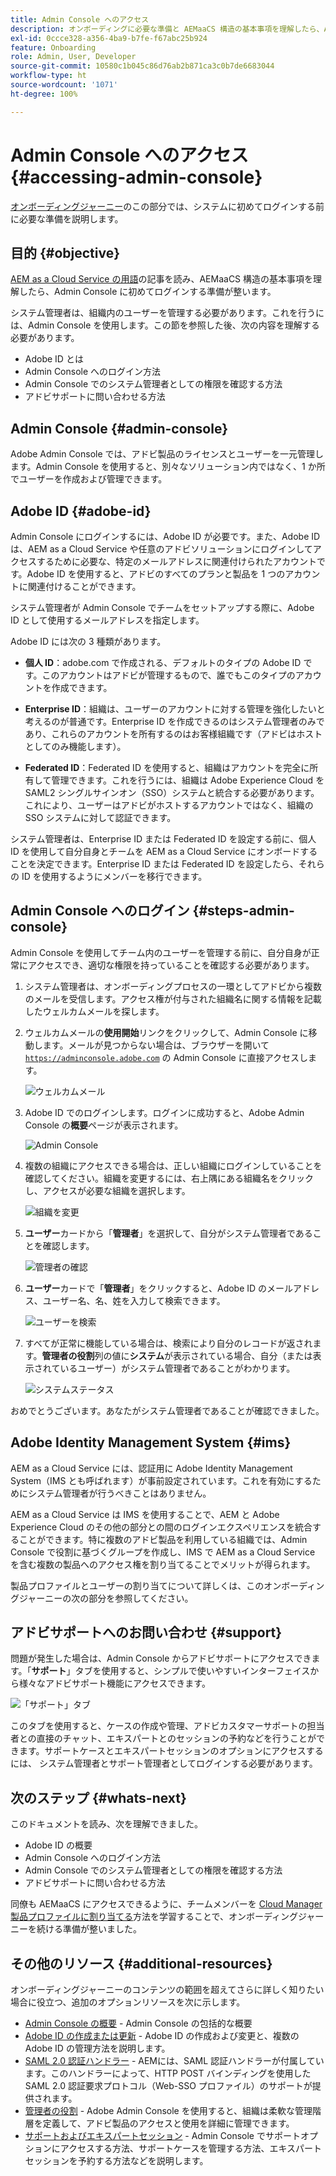 ```yaml
---
title: Admin Console へのアクセス
description: オンボーディングに必要な準備と AEMaaCS 構造の基本事項を理解したら、Admin Console に初めてログインする準備が整います。
exl-id: 0ccce328-a356-4ba9-b7fe-f67abc25b924
feature: Onboarding
role: Admin, User, Developer
source-git-commit: 10580c1b045c86d76ab2b871ca3c0b7de6683044
workflow-type: ht
source-wordcount: '1071'
ht-degree: 100%

---
```


# Admin Console へのアクセス {#accessing-admin-console}

[オンボーディングジャーニー](overview.md)のこの部分では、システムに初めてログインする前に必要な準備を説明します。

## 目的 {#objective}

[AEM as a Cloud Service の用語](terminology.md)の記事を読み、AEMaaCS 構造の基本事項を理解したら、Admin Console に初めてログインする準備が整います。

システム管理者は、組織内のユーザーを管理する必要があります。これを行うには、Admin Console を使用します。この節を参照した後、次の内容を理解する必要があります。

* Adobe ID とは
* Admin Console へのログイン方法
* Admin Console でのシステム管理者としての権限を確認する方法
* アドビサポートに問い合わせる方法

## Admin Console {#admin-console}

Adobe Admin Console では、アドビ製品のライセンスとユーザーを一元管理します。Admin Console を使用すると、別々なソリューション内ではなく、1 か所でユーザーを作成および管理できます。

## Adobe ID {#adobe-id}

Admin Console にログインするには、Adobe ID が必要です。また、Adobe ID は、AEM as a Cloud Service や任意のアドビソリューションにログインしてアクセスするために必要な、特定のメールアドレスに関連付けられたアカウントです。Adobe ID を使用すると、アドビのすべてのプランと製品を 1 つのアカウントに関連付けることができます。

システム管理者が Admin Console でチームをセットアップする際に、Adobe ID として使用するメールアドレスを指定します。

Adobe ID には次の 3 種類があります。

* **個人 ID**：adobe.com で作成される、デフォルトのタイプの Adobe ID です。このアカウントはアドビが管理するもので、誰でもこのタイプのアカウントを作成できます。

* **Enterprise ID**：組織は、ユーザーのアカウントに対する管理を強化したいと考えるのが普通です。Enterprise ID を作成できるのはシステム管理者のみであり、これらのアカウントを所有するのはお客様組織です（アドビはホストとしてのみ機能します）。

* **Federated ID**：Federated ID を使用すると、組織はアカウントを完全に所有して管理できます。これを行うには、組織は Adobe Experience Cloud を SAML2 シングルサインオン（SSO）システムと統合する必要があります。これにより、ユーザーはアドビがホストするアカウントではなく、組織の SSO システムに対して認証できます。

システム管理者は、Enterprise ID または Federated ID を設定する前に、個人 ID を使用して自分自身とチームを AEM as a Cloud Service にオンボードすることを決定できます。Enterprise ID または Federated ID を設定したら、それらの ID を使用するようにメンバーを移行できます。

## Admin Console へのログイン {#steps-admin-console}

Admin Console を使用してチーム内のユーザーを管理する前に、自分自身が正常にアクセスでき、適切な権限を持っていることを確認する必要があります。

1. システム管理者は、オンボーディングプロセスの一環としてアドビから複数のメールを受信します。アクセス権が付与された組織名に関する情報を記載したウェルカムメールを探します。

1. ウェルカムメールの&#x200B;**使用開始**&#x200B;リンクをクリックして、Admin Console に移動します。メールが見つからない場合は、ブラウザーを開いて [`https://adminconsole.adobe.com`](https://adminconsole.adobe.com) の Admin Console に直接アクセスします。

   ![ウェルカムメール](/help/journey-onboarding/assets/get-started-email.png)

1. Adobe ID でのログインします。ログインに成功すると、Adobe Admin Console の&#x200B;**概要**&#x200B;ページが表示されます。

   ![Admin Console](/help/journey-onboarding/assets/get-started1.png)

1. 複数の組織にアクセスできる場合は、正しい組織にログインしていることを確認してください。組織を変更するには、右上隅にある組織名をクリックし、アクセスが必要な組織を選択します。

   ![組織を変更](/help/journey-onboarding/assets/admin-console-orgswitch.png)

1. **ユーザー**&#x200B;カードから「**管理者**」を選択して、自分がシステム管理者であることを確認します。

   ![管理者の確認](/help/journey-onboarding/assets/get-started2.png)

1. **ユーザー**&#x200B;カードで「**管理者**」をクリックすると、Adobe ID のメールアドレス、ユーザー名、名、姓を入力して検索できます。

   ![ユーザーを検索](/help/journey-onboarding/assets/get-started3.png)

1. すべてが正常に機能している場合は、検索により自分のレコードが返されます。**管理者の役割**&#x200B;列の値に&#x200B;**システム**&#x200B;が表示されている場合、自分（または表示されているユーザー）がシステム管理者であることがわかります。

   ![システムステータス](/help/journey-onboarding/assets/get-started4.png)

おめでとうございます。あなたがシステム管理者であることが確認できました。

## Adobe Identity Management System {#ims}

AEM as a Cloud Service には、認証用に Adobe Identity Management System（IMS とも呼ばれます）が事前設定されています。これを有効にするためにシステム管理者が行うべきことはありません。

AEM as a Cloud Service は IMS を使用することで、AEM と Adobe Experience Cloud のその他の部分との間のログインエクスペリエンスを統合することができます。特に複数のアドビ製品を利用している組織では、Admin Console で役割に基づくグループを作成し、IMS で AEM as a Cloud Service を含む複数の製品へのアクセス権を割り当てることでメリットが得られます。

製品プロファイルとユーザーの割り当てについて詳しくは、このオンボーディングジャーニーの次の部分を参照してください。

## アドビサポートへのお問い合わせ {#support}

問題が発生した場合は、Admin Console からアドビサポートにアクセスできます。「**サポート**」タブを使用すると、シンプルで使いやすいインターフェイスから様々なアドビサポート機能にアクセスできます。

![「サポート」タブ](/help/journey-onboarding/assets/support-menu.png)

このタブを使用すると、ケースの作成や管理、アドビカスタマーサポートの担当者との直接のチャット、エキスパートとのセッションの予約などを行うことができます。サポートケースとエキスパートセッションのオプションにアクセスするには、 システム管理者とサポート管理者としてログインする必要があります。

## 次のステップ {#whats-next}

このドキュメントを読み、次を理解できました。

* Adobe ID の概要
* Admin Console へのログイン方法
* Admin Console でのシステム管理者としての権限を確認する方法
* アドビサポートに問い合わせる方法

同僚も AEMaaCS にアクセスできるように、チームメンバーを [Cloud Manager 製品プロファイルに割り当てる](assign-profiles-cloud-manager.md)方法を学習することで、オンボーディングジャーニーを続ける準備が整いました。

## その他のリソース {#additional-resources}

オンボーディングジャーニーのコンテンツの範囲を超えてさらに詳しく知りたい場合に役立つ、追加のオプションリソースを次に示します。

* [Admin Console の概要](https://helpx.adobe.com/jp/enterprise/using/admin-console.html) - Admin Console の包括的な概要
* [Adobe ID の作成または更新](https://helpx.adobe.com/jp/manage-account/using/create-update-adobe-id.html#HowtocreateorupdateyourAdobeID) - Adobe ID の作成および変更と、複数の Adobe ID の管理方法を説明します。
* [SAML 2.0 認証ハンドラー](https://experienceleague.adobe.com/docs/experience-manager-65/administering/security/saml-2-0-authenticationhandler.html?lang=ja) - AEMには、SAML 認証ハンドラーが付属しています。このハンドラーによって、HTTP POST バインディングを使用した SAML 2.0 認証要求プロトコル（Web-SSO プロファイル）のサポートが提供されます。
* [管理者の役割](https://helpx.adobe.com/jp/enterprise/using/admin-roles.ug.html) - Adobe Admin Console を使用すると、組織は柔軟な管理階層を定義して、アドビ製品のアクセスと使用を詳細に管理できます。
* [サポートおよびエキスパートセッション](https://helpx.adobe.com/jp/enterprise/admin-guide.html/enterprise/using/support-for-experience-cloud.ug.html) - Admin Console でサポートオプションにアクセスする方法、サポートケースを管理する方法、エキスパートセッションを予約する方法などを説明します。
